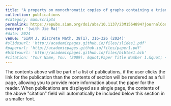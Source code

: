 ```yaml
---
title: "A property on monochromatic copies of graphs containing a triangle"
collection: publications
#category: manuscripts
permalink: https://epubs.siam.org/doi/abs/10.1137/23M1564894?journalCode=sjdmec
excerpt: '(with Jie Ma)'
#date: 2024
venue: 'SIAM J. Discrete Math. 38(1), 316-326 (2024)'
#slidesurl: 'http://academicpages.github.io/files/slides1.pdf'
#paperurl: 'http://academicpages.github.io/files/paper1.pdf' 
#bibtexurl: 'http://academicpages.github.io/files/bibtex1.bib'
#citation: 'Your Name, You. (2009). &quot;Paper Title Number 1.&quot; <i>Journal 1</i>. 1(1).'
---
```

The contents above will be part of a list of publications, if the user clicks the link for the publication than the contents of section will be rendered as a full page, allowing you to provide more information about the paper for the reader. When publications are displayed as a single page, the contents of the above "citation" field will automatically be included below this section in a smaller font.
